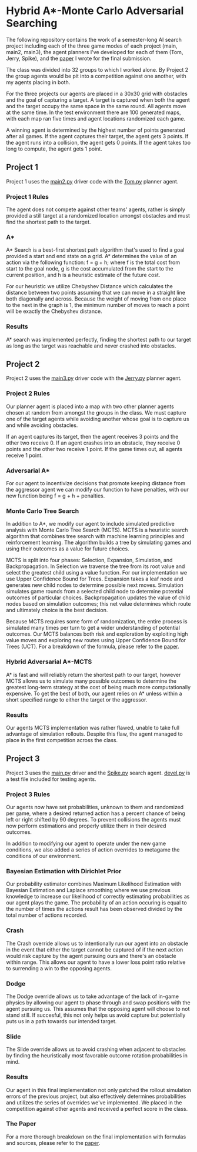 # Hybrid A*-Monte Carlo Adversarial Searching

The following repository contains the work of a semester-long AI search project including
each of the three game modes of each project (main, main2, main3), the agent planners
I've developed for each of them (Tom, Jerry, Spike), and the [paper](https://github.com/adammartin13/adversarialSearch/blob/main/Paper.pdf)
I wrote for the final submission.

The class was divided
into 32 groups to which I worked alone. By Project 2 the group agents would be pit into a
competition against one another, with my agents placing in both.

For the three projects our agents are placed in a 30x30 grid with obstacles and the goal
of capturing a target. A target is captured when both the agent and the target occupy the
same space in the same round. All agents move at the same time. In the test environment there
are 100 generated maps, with each map ran five times and agent locations randomized each game.

A winning agent is determined by the highest number of points generated after all games.
If the agent captures their target, the agent gets 3 points. If the agent runs into a
collision, the agent gets 0 points. If the agent takes too long to compute, the agent
gets 1 point.

## Project 1

Project 1 uses the [main2.py](https://github.com/adammartin13/adversarialSearch/blob/main/main2.py) driver code with the 
[Tom.py](https://github.com/adammartin13/adversarialSearch/blob/main/planners/tom.py) planner agent.

### Project 1 Rules

The agent does not compete against other teams' agents, rather is simply provided a still
target at a randomized location amongst obstacles and must find the shortest path to the target.

### A*

A* Search is a best-first shortest path algorithm that's used to find a goal provided a
start and end state on a grid. A* determines the value of an action via the following function:
f = g + h; where f is the total cost from start to the goal node, g is the cost accumulated
from the start to the current position, and h is a heuristic estimate of the future cost.

For our heuristic we utilize Chebyshev Distance which calculates the distance between two
points assuming that we can move in a straight line both diagonally and across. Because the
weight of moving from one place to the next in the graph is 1, the minimum number of moves
to reach a point will be exactly the Chebyshev distance.

### Results

A* search was implemented perfectly, finding the shortest path to our target as long as
the target was reachable and never crashed into obstacles.

## Project 2

Project 2 uses the [main3.py](https://github.com/adammartin13/adversarialSearch/blob/main/main3.py) 
driver code with the [Jerry.py](https://github.com/adammartin13/adversarialSearch/blob/main/planners/jerry.py) planner agent.

### Project 2 Rules

Our planner agent is placed into a map with two other planner agents chosen at random
from amongst the groups in the class. We must capture one of the target agents while avoiding
another whose goal is to capture us and while avoiding obstacles.

If an agent captures its target, then the agent receives 3 points and the other two receive
0. If an agent crashes into an obstacle, they receive 0 points and the other two receive 1
point. If the game times out, all agents receive 1 point.

### Adversarial A*

For our agent to incentivize decisions that promote keeping distance from the aggressor
agent we can modify our function to have penalties, with our new function being 
f = g + h + penalties.

### Monte Carlo Tree Search

In addition to A*, we modify our agent to include simulated predictive analysis with
Monte Carlo Tree Search (MCTS). MCTS is a heuristic search algorithm that combines tree
search with machine learning principles and reinforcement learning. The algorithm builds
a tree by simulating games and using their outcomes as a value for future choices.

MCTS is split into four phases: Selection, Expansion, Simulation, and Backpropagation.
In Selection we traverse the tree from its root value and select the greatest child using
a value function. For our implementation we use Upper Confidence Bound for Trees. Expansion
takes a leaf node and generates new child nodes to determine possible next moves. Simulation
simulates game rounds from a selected child node to determine potential outcomes of particular
choices. Backpropagation updates the value of child nodes based on simulation outcomes; this
net value determines which route and ultimately choice is the best decision.

Because MCTS requires some form of randomization, the entire process is simulated many times
per turn to get a wider understanding of potential outcomes. Our MCTS balances both risk
and exploration by exploiting high value moves and exploring new routes using Upper Confidence
Bound for Trees (UCT). For a breakdown of the formula, please refer to the [paper](https://github.com/adammartin13/adversarialSearch/blob/main/Paper.pdf).

### Hybrid Adversarial A*-MCTS

A* is fast and will reliably return the shortest path to our target, however MCTS allows us to
simulate many possible outcomes to determine the greatest long-term strategy at the cost of being
much more computationally expensive. To get the best of both, our agent relies on A* unless within
a short specified range to either the target or the aggressor.

### Results

Our agents MCTS implementation was rather flawed, unable to take full advantage of simulation rollouts.
Despite this flaw, the agent managed to place in the first competition across the class.

## Project 3

Project 3 uses the [main.py](https://github.com/adammartin13/adversarialSearch/blob/main/main.py) driver and the [Spike.py](https://github.com/adammartin13/adversarialSearch/blob/main/planners/spike.py)
search agent. [devel.py](https://github.com/adammartin13/adversarialSearch/blob/main/devel.py) is a test file included for testing agents.

### Project 3 Rules

Our agents now have set probabilities, unknown to them and randomized per game, where a desired returned action has a
percent chance of being left or right shifted by 90 degrees. To prevent collisions the agents must now perform estimations
and properly utilize them in their desired outcomes.

In addition to modifying our agent to operate under the new game conditions, we also added a series of action overrides
to metagame the conditions of our environment.

### Bayesian Estimation with Dirichlet Prior

Our probability estimator combines Maximum Likelihood Estimation with Bayesian Estimation and Laplace smoothing 
where we use previous knowledge to increase our likelihood of correctly estimating probabilities as our agent plays
the game. The probability of an action occuring is equal to the number of times the actions result has been observed
divided by the total number of actions recorded.

### Crash

The Crash override allows us to intentionally run our agent into an obstacle in the event that either the target
cannot be captured of if the next action would risk capture by the agent pursuing ours and there's an obstacle within
range. This allows our agent to have a lower loss point ratio relative to surrending a win to the opposing agents.

### Dodge

The Dodge override allows us to take advantage of the lack of in-game physics by allowing our agent to phase through and
swap positions with the agent pursuing us. This assumes that the opposing agent will choose to not stand still. If succesful,
this not only helps us avoid capture but potentially puts us in a path towards our intended target.

### Slide

The Slide override allows us to avoid crashing when adjacent to obstacles by finding the heuristically most favorable outcome
rotation probabilities in mind.

### Results

Our agent in this final implementation not only patched the rollout simulation errors of the previous project, but also effectively
determines probabilities and utilizes the series of overrides we've implemented. We placed in the competition against other agents
and received a perfect score in the class.

### The Paper
For a more thorough breakdown on the final implementation with formulas and sources, please refer to the [paper](https://github.com/adammartin13/adversarialSearch/blob/main/Paper.pdf).
